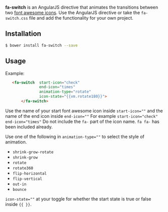 **fa-switch** is an AngularJS directive that animates the transitions between two [font awesome icons](http://fontawesome.io/icons/). Use the AngularJS directive or take the `fa-switch.css` file and add the functionality for your own project. 

## Installation

```bash
$ bower install fa-switch --save
```

## Usage

Example:
 ```html
 	<fa-switch  start-icon="check" 
			    end-icon="times"
			    animation-type="rotate"
			    icon-state="{{vm.rotate180}}">
		</fa-switch>
  ```
  
Use the name of your start font awesome icon inside `start-icon=""` and the name of the end icon inside `end-icon=""` For example `start-icon="check" end-icon="times"` Do not include the `fa-` part of the icon name. `fa fa-` has been included already.
  
  Use one of the following in `animation-type=""` to select the style of animation.
 
  * `shrink-grow-rotate` 
  * `shrink-grow`
  * `rotate`
  * `rotate360`
  * `flip-horizontal`
  * `flip-vertical`
  * `out-in` 
  * `bounce` 

`icon-state=""` at your toggle for whether the start state is true or false inside `{{ }}`.
